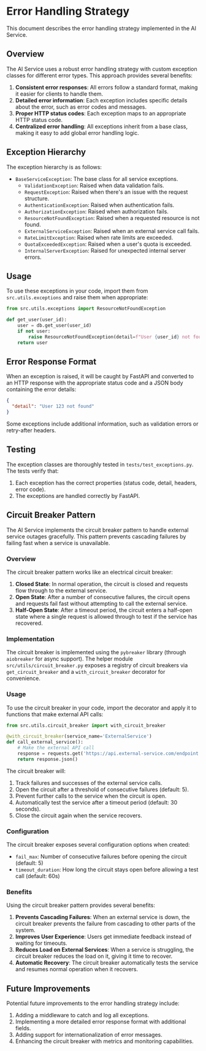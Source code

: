 # Error Handling Strategy

This document describes the error handling strategy implemented in the AI Service.

## Overview

The AI Service uses a robust error handling strategy with custom exception classes for different error types. This approach provides several benefits:

1. **Consistent error responses**: All errors follow a standard format, making it easier for clients to handle them.
2. **Detailed error information**: Each exception includes specific details about the error, such as error codes and messages.
3. **Proper HTTP status codes**: Each exception maps to an appropriate HTTP status code.
4. **Centralized error handling**: All exceptions inherit from a base class, making it easy to add global error handling logic.

## Exception Hierarchy

The exception hierarchy is as follows:

- `BaseServiceException`: The base class for all service exceptions.
  - `ValidationException`: Raised when data validation fails.
  - `RequestException`: Raised when there's an issue with the request structure.
  - `AuthenticationException`: Raised when authentication fails.
  - `AuthorizationException`: Raised when authorization fails.
  - `ResourceNotFoundException`: Raised when a requested resource is not found.
  - `ExternalServiceException`: Raised when an external service call fails.
  - `RateLimitException`: Raised when rate limits are exceeded.
  - `QuotaExceededException`: Raised when a user's quota is exceeded.
  - `InternalServerException`: Raised for unexpected internal server errors.

## Usage

To use these exceptions in your code, import them from `src.utils.exceptions` and raise them when appropriate:

```python
from src.utils.exceptions import ResourceNotFoundException

def get_user(user_id):
    user = db.get_user(user_id)
    if not user:
        raise ResourceNotFoundException(detail=f"User {user_id} not found")
    return user
```

## Error Response Format

When an exception is raised, it will be caught by FastAPI and converted to an HTTP response with the appropriate status code and a JSON body containing the error details:

```json
{
  "detail": "User 123 not found"
}
```

Some exceptions include additional information, such as validation errors or retry-after headers.

## Testing

The exception classes are thoroughly tested in `tests/test_exceptions.py`. The tests verify that:

1. Each exception has the correct properties (status code, detail, headers, error code).
2. The exceptions are handled correctly by FastAPI.

## Circuit Breaker Pattern

The AI Service implements the circuit breaker pattern to handle external service outages gracefully. This pattern prevents cascading failures by failing fast when a service is unavailable.

### Overview

The circuit breaker pattern works like an electrical circuit breaker:

1. **Closed State**: In normal operation, the circuit is closed and requests flow through to the external service.
2. **Open State**: After a number of consecutive failures, the circuit opens and requests fail fast without attempting to call the external service.
3. **Half-Open State**: After a timeout period, the circuit enters a half-open state where a single request is allowed through to test if the service has recovered.

### Implementation

The circuit breaker is implemented using the `pybreaker` library (through
`aiobreaker` for async support). The helper module
`src/utils/circuit_breaker.py` exposes a registry of circuit breakers via
`get_circuit_breaker` and a `with_circuit_breaker` decorator for convenience.

### Usage

To use the circuit breaker in your code, import the decorator and apply it to functions that make external API calls:

```python
from src.utils.circuit_breaker import with_circuit_breaker

@with_circuit_breaker(service_name='ExternalService')
def call_external_service():
    # Make the external API call
    response = requests.get('https://api.external-service.com/endpoint')
    return response.json()
```

The circuit breaker will:

1. Track failures and successes of the external service calls.
2. Open the circuit after a threshold of consecutive failures (default: 5).
3. Prevent further calls to the service when the circuit is open.
4. Automatically test the service after a timeout period (default: 30 seconds).
5. Close the circuit again when the service recovers.

### Configuration

The circuit breaker exposes several configuration options when created:

- `fail_max`: Number of consecutive failures before opening the circuit (default: 5)
- `timeout_duration`: How long the circuit stays open before allowing a test call (default: 60s)

### Benefits

Using the circuit breaker pattern provides several benefits:

1. **Prevents Cascading Failures**: When an external service is down, the circuit breaker prevents the failure from cascading to other parts of the system.
2. **Improves User Experience**: Users get immediate feedback instead of waiting for timeouts.
3. **Reduces Load on External Services**: When a service is struggling, the circuit breaker reduces the load on it, giving it time to recover.
4. **Automatic Recovery**: The circuit breaker automatically tests the service and resumes normal operation when it recovers.

## Future Improvements

Potential future improvements to the error handling strategy include:

1. Adding a middleware to catch and log all exceptions.
2. Implementing a more detailed error response format with additional fields.
3. Adding support for internationalization of error messages.
4. Enhancing the circuit breaker with metrics and monitoring capabilities.
